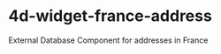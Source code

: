 4d-widget-france-address
========================

External Database Component for addresses in France